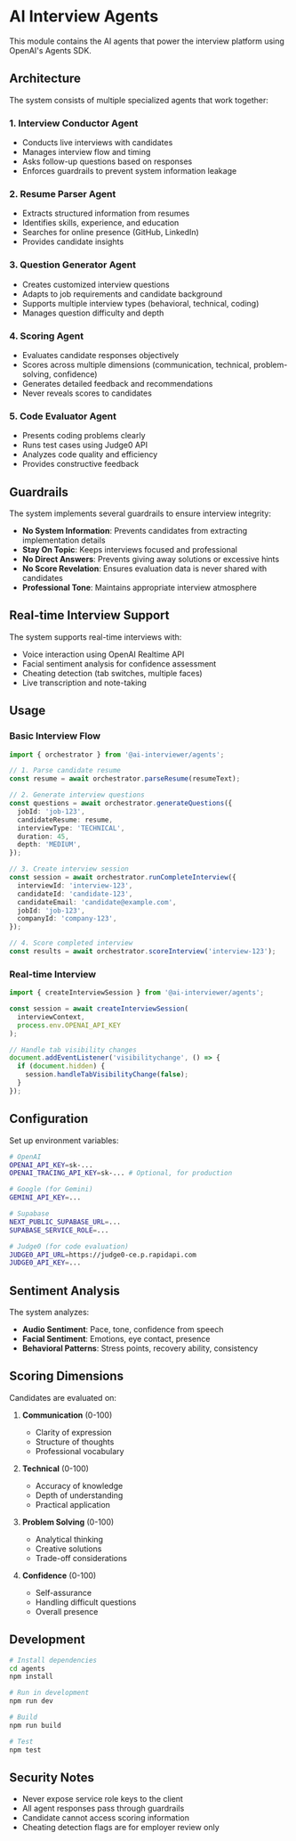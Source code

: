 # AI Interview Agents

This module contains the AI agents that power the interview platform using OpenAI's Agents SDK.

## Architecture

The system consists of multiple specialized agents that work together:

### 1. Interview Conductor Agent
- Conducts live interviews with candidates
- Manages interview flow and timing
- Asks follow-up questions based on responses
- Enforces guardrails to prevent system information leakage

### 2. Resume Parser Agent
- Extracts structured information from resumes
- Identifies skills, experience, and education
- Searches for online presence (GitHub, LinkedIn)
- Provides candidate insights

### 3. Question Generator Agent
- Creates customized interview questions
- Adapts to job requirements and candidate background
- Supports multiple interview types (behavioral, technical, coding)
- Manages question difficulty and depth

### 4. Scoring Agent
- Evaluates candidate responses objectively
- Scores across multiple dimensions (communication, technical, problem-solving, confidence)
- Generates detailed feedback and recommendations
- Never reveals scores to candidates

### 5. Code Evaluator Agent
- Presents coding problems clearly
- Runs test cases using Judge0 API
- Analyzes code quality and efficiency
- Provides constructive feedback

## Guardrails

The system implements several guardrails to ensure interview integrity:

- **No System Information**: Prevents candidates from extracting implementation details
- **Stay On Topic**: Keeps interviews focused and professional
- **No Direct Answers**: Prevents giving away solutions or excessive hints
- **No Score Revelation**: Ensures evaluation data is never shared with candidates
- **Professional Tone**: Maintains appropriate interview atmosphere

## Real-time Interview Support

The system supports real-time interviews with:

- Voice interaction using OpenAI Realtime API
- Facial sentiment analysis for confidence assessment
- Cheating detection (tab switches, multiple faces)
- Live transcription and note-taking

## Usage

### Basic Interview Flow

```typescript
import { orchestrator } from '@ai-interviewer/agents';

// 1. Parse candidate resume
const resume = await orchestrator.parseResume(resumeText);

// 2. Generate interview questions
const questions = await orchestrator.generateQuestions({
  jobId: 'job-123',
  candidateResume: resume,
  interviewType: 'TECHNICAL',
  duration: 45,
  depth: 'MEDIUM',
});

// 3. Create interview session
const session = await orchestrator.runCompleteInterview({
  interviewId: 'interview-123',
  candidateId: 'candidate-123',
  candidateEmail: 'candidate@example.com',
  jobId: 'job-123',
  companyId: 'company-123',
});

// 4. Score completed interview
const results = await orchestrator.scoreInterview('interview-123');
```

### Real-time Interview

```typescript
import { createInterviewSession } from '@ai-interviewer/agents';

const session = await createInterviewSession(
  interviewContext,
  process.env.OPENAI_API_KEY
);

// Handle tab visibility changes
document.addEventListener('visibilitychange', () => {
  if (document.hidden) {
    session.handleTabVisibilityChange(false);
  }
});
```

## Configuration

Set up environment variables:

```bash
# OpenAI
OPENAI_API_KEY=sk-...
OPENAI_TRACING_API_KEY=sk-... # Optional, for production

# Google (for Gemini)
GEMINI_API_KEY=...

# Supabase
NEXT_PUBLIC_SUPABASE_URL=...
SUPABASE_SERVICE_ROLE=...

# Judge0 (for code evaluation)
JUDGE0_API_URL=https://judge0-ce.p.rapidapi.com
JUDGE0_API_KEY=...
```

## Sentiment Analysis

The system analyzes:

- **Audio Sentiment**: Pace, tone, confidence from speech
- **Facial Sentiment**: Emotions, eye contact, presence
- **Behavioral Patterns**: Stress points, recovery ability, consistency

## Scoring Dimensions

Candidates are evaluated on:

1. **Communication** (0-100)
   - Clarity of expression
   - Structure of thoughts
   - Professional vocabulary

2. **Technical** (0-100)
   - Accuracy of knowledge
   - Depth of understanding
   - Practical application

3. **Problem Solving** (0-100)
   - Analytical thinking
   - Creative solutions
   - Trade-off considerations

4. **Confidence** (0-100)
   - Self-assurance
   - Handling difficult questions
   - Overall presence

## Development

```bash
# Install dependencies
cd agents
npm install

# Run in development
npm run dev

# Build
npm run build

# Test
npm test
```

## Security Notes

- Never expose service role keys to the client
- All agent responses pass through guardrails
- Candidate cannot access scoring information
- Cheating detection flags are for employer review only
